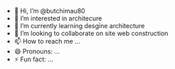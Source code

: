 - 👋 Hi, I’m @butchimau80
- 👀 I’m interested in architecure 
- 🌱 I’m currently learning desgine architecture 
- 💞️ I’m looking to collaborate on site web construction 
- 📫 How to reach me ...
- 😄 Pronouns: ...
- ⚡ Fun fact: ...

<!---
butchimau80/butchimau80 is a ✨ special ✨ repository because its `README.md` (this file) appears on your GitHub profile.
You can click the Preview link to take a look at your changes.
--->
